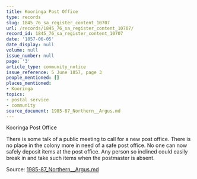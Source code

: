 ```yaml
---
title: Kooringa Post Office
type: records
slug: 1845_76_sa_register_content_10707
url: /records/1845_76_sa_register_content_10707/
record_id: 1845_76_sa_register_content_10707
date: '1857-06-05'
date_display: null
volume: null
issue_number: null
page: '3'
article_type: community_notice
issue_reference: 5 June 1857, page 3
people_mentioned: []
places_mentioned:
- Kooringa
topics:
- postal service
- community
source_document: 1985-87_Northern__Argus.md
---
```


Kooringa Post Office

There is some talk of a public meeting to call for a new post office.  There is no place in the colony more in need of a safe post office.  No one can now safely deposit items at the post office.  Any person so inclined could easily break in and take such items when the postmaster is absent.

Source: [1985-87_Northern__Argus.md](/downloads/markdown/1985-87_Northern__Argus.md)
